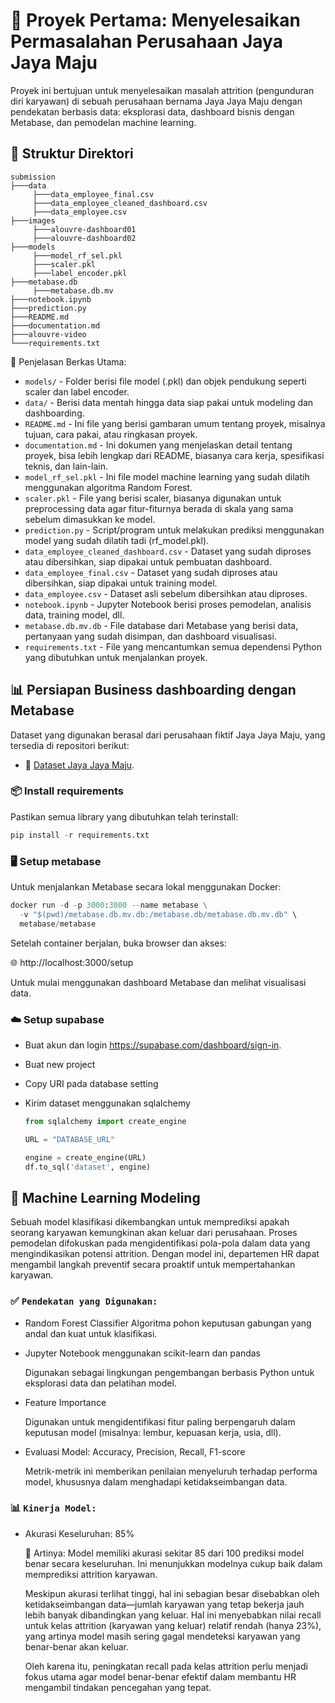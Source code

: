 # 🏢 Proyek Pertama: Menyelesaikan Permasalahan Perusahaan Jaya Jaya Maju

Proyek ini bertujuan untuk menyelesaikan masalah attrition (pengunduran diri karyawan) di sebuah perusahaan bernama Jaya Jaya Maju dengan pendekatan berbasis data: eksplorasi data, dashboard bisnis dengan Metabase, dan pemodelan machine learning.

## 📁 Struktur Direktori

```
submission
├───data
     ├───data_employee_final.csv
     ├───data_employee_cleaned_dashboard.csv
     ├───data_employee.csv
├───images
     ├───alouvre-dashboard01
     ├───alouvre-dashboard02
├───models
     ├───model_rf_sel.pkl
     ├───scaler.pkl
     ├───label_encoder.pkl
├───metabase.db
     ├───metabase.db.mv
├───notebook.ipynb
├───prediction.py
├───README.md
├───documentation.md
├───alouvre-video
└───requirements.txt
```

📝 Penjelasan Berkas Utama:
- `models/` - Folder berisi file model (.pkl) dan objek pendukung seperti scaler dan label encoder.
- `data/` - Berisi data mentah hingga data siap pakai untuk modeling dan dashboarding.
- `README.md` - Ini file yang berisi gambaran umum tentang proyek, misalnya tujuan, cara pakai, atau ringkasan proyek.
- `documentation.md` - Ini dokumen yang menjelaskan detail tentang proyek, bisa lebih lengkap dari README, biasanya cara kerja, spesifikasi teknis, dan lain-lain.
- `model_rf_sel.pkl` - Ini file model machine learning yang sudah dilatih menggunakan algoritma Random Forest.
- `scaler.pkl` - File yang berisi scaler, biasanya digunakan untuk preprocessing data agar fitur-fiturnya berada di skala yang sama sebelum dimasukkan ke model.
- `prediction.py` - Script/program untuk melakukan prediksi menggunakan model yang sudah dilatih tadi (rf_model.pkl).
- `data_employee_cleaned_dashboard.csv` - Dataset yang sudah diproses atau dibersihkan, siap dipakai untuk pembuatan dashboard.
- `data_employee_final.csv` - Dataset yang sudah diproses atau dibersihkan, siap dipakai untuk training model.
- `data_employee.csv` - Dataset asli sebelum dibersihkan atau diproses.
- `notebook.ipynb` - Jupyter Notebook berisi proses pemodelan, analisis data, training model, dll.
- `metabase.db.mv.db` - File database dari Metabase yang berisi data, pertanyaan yang sudah disimpan, dan dashboard visualisasi.
- `requirements.txt` - File yang mencantumkan semua dependensi Python yang dibutuhkan untuk menjalankan proyek.

## 📊 Persiapan Business dashboarding dengan Metabase

Dataset yang digunakan berasal dari perusahaan fiktif Jaya Jaya Maju, yang tersedia di repositori berikut:
- 🔗 [Dataset Jaya Jaya Maju](https://github.com/dicodingacademy/dicoding_dataset/tree/main/employee).

### 📦 Install requirements

Pastikan semua library yang dibutuhkan telah terinstall:

```python
pip install -r requirements.txt
```

### 🖥️ Setup metabase

Untuk menjalankan Metabase secara lokal menggunakan Docker:

```python
docker run -d -p 3000:3000 --name metabase \
  -v "$(pwd)/metabase.db.mv.db:/metabase.db/metabase.db.mv.db" \
  metabase/metabase
```

Setelah container berjalan, buka browser dan akses:

🌐 http://localhost:3000/setup

Untuk mulai menggunakan dashboard Metabase dan melihat visualisasi data.

### ☁️ Setup supabase

- Buat akun dan login https://supabase.com/dashboard/sign-in.
- Buat new project
- Copy URI pada database setting
- Kirim dataset menggunakan sqlalchemy

  ```python
  from sqlalchemy import create_engine

  URL = "DATABASE_URL"

  engine = create_engine(URL)
  df.to_sql('dataset', engine)
  ```

## 🧠  Machine Learning Modeling

Sebuah model klasifikasi dikembangkan untuk memprediksi apakah seorang karyawan kemungkinan akan keluar dari perusahaan. Proses pemodelan difokuskan pada mengidentifikasi pola-pola dalam data yang mengindikasikan potensi attrition. Dengan model ini, departemen HR dapat mengambil langkah preventif secara proaktif untuk mempertahankan karyawan.

### ✅ `Pendekatan yang Digunakan:`
- Random Forest Classifier
     Algoritma pohon keputusan gabungan yang andal dan kuat untuk klasifikasi.

- Jupyter Notebook menggunakan scikit-learn dan pandas

     Digunakan sebagai lingkungan pengembangan berbasis Python untuk eksplorasi data dan pelatihan model.

- Feature Importance
     
     Digunakan untuk mengidentifikasi fitur paling berpengaruh dalam keputusan model (misalnya: lembur, kepuasan kerja, usia, dll).

- Evaluasi Model: Accuracy, Precision, Recall, F1-score

     Metrik-metrik ini memberikan penilaian menyeluruh terhadap performa model, khususnya dalam menghadapi ketidakseimbangan data.

### 📊 `Kinerja Model:`
- Akurasi Keseluruhan: 85%

     📌 Artinya: Model memiliki akurasi sekitar  85 dari 100 prediksi model benar secara keseluruhan. Ini menunjukkan modelnya cukup baik dalam memprediksi attrition karyawan.

     Meskipun akurasi terlihat tinggi, hal ini sebagian besar disebabkan oleh ketidakseimbangan data—jumlah karyawan yang tetap bekerja jauh lebih banyak dibandingkan yang keluar. Hal ini menyebabkan nilai recall untuk kelas attrition (karyawan yang keluar) relatif rendah (hanya 23%), yang artinya model masih sering gagal mendeteksi karyawan yang benar-benar akan keluar.

     Oleh karena itu, peningkatan recall pada kelas attrition perlu menjadi fokus utama agar model benar-benar efektif dalam membantu HR mengambil tindakan pencegahan yang tepat.